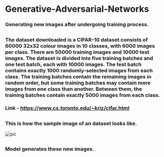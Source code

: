 # Generative-Adversarial-Networks
### Generating new images after undergoing training process.
##  
### The dataset downloaded is a CIFAR-10 dataset consists of 60000 32x32 colour images in 10 classes, with 6000 images per class. There are 50000 training images and 10000 test images. The dataset is divided into five training batches and one test batch, each with 10000 images. The test batch contains exactly 1000 randomly-selected images from each class. The training batches contain the remaining images in random order, but some training batches may contain more images from one class than another. Between them, the training batches contain exactly 5000 images from each class. 
### Link - https://www.cs.toronto.edu/~kriz/cifar.html
##  
### This is how the sample image of an dataset looks like.

![pic](https://user-images.githubusercontent.com/40026126/63721492-03ab6500-c86f-11e9-84ec-1c154a066cce.png)
##   
### Model generates these new images.


